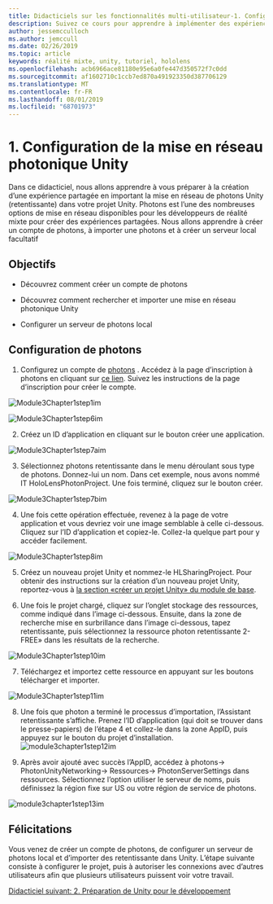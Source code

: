 ```yaml
---
title: Didacticiels sur les fonctionnalités multi-utilisateur-1. Configuration de la mise en réseau photonique Unity
description: Suivez ce cours pour apprendre à implémenter des expériences partagées multi-utilisateur dans une application HoloLens 2.
author: jessemcculloch
ms.author: jemccull
ms.date: 02/26/2019
ms.topic: article
keywords: réalité mixte, unity, tutoriel, hololens
ms.openlocfilehash: acb6966ace81180e95e6a0fe447d350572f7c0dd
ms.sourcegitcommit: af1602710c1ccb7ed870a491923350d387706129
ms.translationtype: MT
ms.contentlocale: fr-FR
ms.lasthandoff: 08/01/2019
ms.locfileid: "68701973"
---
```

#  <a name="1-setting-up-photon-unity-networking"></a>1. Configuration de la mise en réseau photonique Unity

Dans ce didacticiel, nous allons apprendre à vous préparer à la création d’une expérience partagée en important la mise en réseau de photons Unity (retentissante) dans votre projet Unity. Photons est l’une des nombreuses options de mise en réseau disponibles pour les développeurs de réalité mixte pour créer des expériences partagées. Nous allons apprendre à créer un compte de photons, à importer une photons et à créer un serveur local facultatif

## <a name="objectives"></a>Objectifs

* Découvrez comment créer un compte de photons

* Découvrez comment rechercher et importer une mise en réseau photonique Unity

* Configurer un serveur de photons local

  

## <a name="setting-up-photon"></a>Configuration de photons

1. Configurez un compte de [photons](https://dashboard.photonengine.com/en-US/Account/SignUp) . Accédez à la page d’inscription à photons en cliquant sur [ce lien](https://dashboard.photonengine.com/en-US/Account/SignUp). Suivez les instructions de la page d’inscription pour créer le compte. 
   

![Module3Chapter1step1im](images/module3chapter1step1im.PNG)

![Module3Chapter1step6im](images/module3chapter1step6im.PNG)

2. Créez un ID d’application en cliquant sur le bouton créer une application.

![Module3Chapter1step7aim](images/module3chapter1step7aim.PNG)

3. Sélectionnez photons retentissante dans le menu déroulant sous type de photons. Donnez-lui un nom. Dans cet exemple, nous avons nommé IT HoloLensPhotonProject. Une fois terminé, cliquez sur le bouton créer.

![Module3Chapter1step7bim](images/module3chapter1step7bim.PNG)

4. Une fois cette opération effectuée, revenez à la page de votre application et vous devriez voir une image semblable à celle ci-dessous. Cliquez sur l’ID d’application et copiez-le. Collez-la quelque part pour y accéder facilement.  

![Module3Chapter1step8im](images/module3chapter1step8im.PNG)

5. Créez un nouveau projet Unity et nommez-le HLSharingProject. Pour obtenir des instructions sur la création d’un nouveau projet Unity, reportez-vous à [la section «créer un projet Unity» du module de base](https://docs.microsoft.com/en-us/windows/mixed-reality/mrlearning-base-ch1#create-new-unity-project). 

6. Une fois le projet chargé, cliquez sur l’onglet stockage des ressources, comme indiqué dans l’image ci-dessous. Ensuite, dans la zone de recherche mise en surbrillance dans l’image ci-dessous, tapez retentissante, puis sélectionnez la ressource photon retentissante 2-FREE» dans les résultats de la recherche. 

![Module3Chapter1step10im](images/module3chapter1step10im.PNG)

7. Téléchargez et importez cette ressource en appuyant sur les boutons télécharger et importer.

![Module3Chapter1step11im](images/module3chapter1step11im.PNG)

8. Une fois que photon a terminé le processus d’importation, l’Assistant retentissante s’affiche. Prenez l’ID d’application (qui doit se trouver dans le presse-papiers) de l’étape 4 et collez-le dans la zone AppID, puis appuyez sur le bouton du projet d’installation. 
![module3chapter1step12im](images/module3chapter1step12im.PNG)

9. Après avoir ajouté avec succès l’AppID, accédez à photons-> PhotonUnityNetworking-> Ressources-> PhotonServerSettings dans ressources. Sélectionnez l’option utiliser le serveur de noms, puis définissez la région fixe sur US ou votre région de service de photons.

![module3chapter1step13im](images/module3chapter1step13im.PNG)

## <a name="congratulations"></a>Félicitations

Vous venez de créer un compte de photons, de configurer un serveur de photons local et d’importer des retentissante dans Unity. L’étape suivante consiste à configurer le projet, puis à autoriser les connexions avec d’autres utilisateurs afin que plusieurs utilisateurs puissent voir votre travail. 

[Didacticiel suivant: 2. Préparation de Unity pour le développement](mrlearning-sharing(photon)-ch2.md)

